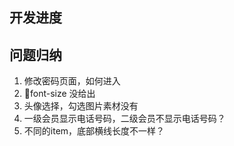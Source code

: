 ## 开发进度


## 问题归纳
1. 修改密码页面，如何进入
2. font-size 没给出
3. 头像选择，勾选图片素材没有
4. 一级会员显示电话号码，二级会员不显示电话号码？
5. 不同的item，底部横线长度不一样？

